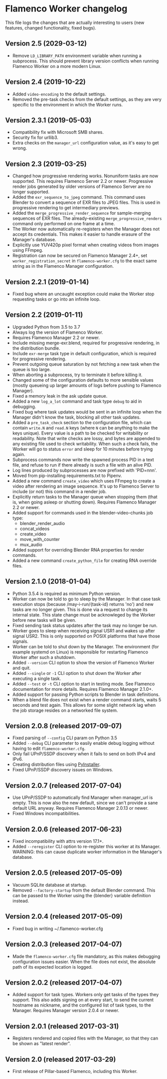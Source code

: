 # Flamenco Worker changelog

This file logs the changes that are actually interesting to users (new features,
changed functionality, fixed bugs).

## Version 2.5 (2029-03-12)

- Remove `LD_LIBRARY_PATH` environment variable when running a subprocess. This should prevent
  library version conflicts when running Flamenco Worker on a more modern Linux.


## Version 2.4 (2019-10-22)

- Added `video-encoding` to the default settings.
- Removed the pre-task checks from the default settings, as they are very specific to the
  environment in which the Worker runs.


## Version 2.3.1 (2019-05-03)

- Compatibility fix with Microsoft SMB shares.
- Security fix for urllib3.
- Extra checks on the `manager_url` configuration value, as it's easy to get wrong.


## Version 2.3 (2019-03-25)

- Changed how progressive rendering works. Nonuniform tasks are now supported. This requires
  Flamenco Server 2.2 or newer. Progressive render jobs generated by older versions of Flamenco
  Server are no longer supported.
- Added the `exr_sequence_to_jpeg` command. This command uses Blender to convert a sequence of
  EXR files to JPEG files. This is used in progressive rendering to get intermediary previews.
- Added the `merge_progressive_render_sequence` for sample-merging sequences of EXR files. The
  already-existing `merge_progressive_renders` command only performed on one frame at a time.
- The Worker now automatically re-registers when the Manager does not accept its credentials.
  This makes it easier to handle erasure of the Manager's database.
- Explicitly use YUV420p pixel format when creating videos from images using FFmpeg.
- Registration can now be secured on Flamenco Manager 2.4+, set `worker_registration_secret` in
  `flamenco-worker.cfg` to the exact same string as in the Flamenco Manager configuration.


## Version 2.2.1 (2019-01-14)

- Fixed bug where an uncaught exception could make the Worker stop requesting tasks or go into an
  infinite loop.


## Version 2.2 (2019-01-11)

- Upgraded Python from 3.5 to 3.7
- Always log the version of Flamenco Worker.
- Requires Flamenco Manager 2.2 or newer.
- Include missing merge-exr.blend, required for progressive rendering, in the distribution bundle.
- Include `exr-merge` task type in default configuration, which is required for progressive
  rendering.
- Prevent outgoing queue saturation by not fetching a new task when the queue is too large.
- When aborting a subprocess, try to terminate it before killing it.
- Changed some of the configuration defaults to more sensible values (mostly queueing up larger
  amounts of logs before pushing to Flamenco Manager).
- Fixed a memory leak in the ask update queue.
- Added a new `log_a_lot` command and task type `debug` to aid in debugging.
- Fixed bug where task updates would be sent in an infinite loop when the Manager didn't
  know the task, blocking all other task updates.
- Added a `pre_task_check` section to the configuration file, which can contain `write.N` and
  `read.N` keys (where `N` can be anything to make the keys unique). Every value is a path to be
  checked for writability or readability. Note that write checks are lossy, and bytes are appended
  to any existing file used to check writability. When such a check fails, the Worker will go to
  status `error` and sleep for 10 minutes before trying again.
- Subprocess commands now write the spawned process PID in a text file, and refuse to run if there
  already is such a file with an alive PID.
- Log lines produced by subprocesses are now prefixed with 'PID=nnn'.
- Moved from pip-installing requirements.txt to Pipenv.
- Added a new command `create_video` which uses FFmpeg to create a video after rendering an image
  sequence. It's up to Flamenco Server to include (or not) this command in a render job.
- Explicitly return tasks to the Manager queue when stopping them (that is, when going asleep or
  shutting down). Requires Flamenco Manager 2.2 or newer.
- Added support for commands used in the blender-video-chunks job type:
    - blender_render_audio
    - concat_videos
    - create_video
    - move_with_counter
    - mux_audio
- Added support for overriding Blender RNA properties for render commands.
- Added a new command `create_python_file` for creating RNA override files.


## Version 2.1.0 (2018-01-04)

- Python 3.5.4 is required as minimum Python version.
- Worker can now be told to go to sleep by the Manager. In that case task execution
  stops (because /may-i-run/{task-id} returns 'no') and new tasks are no longer given.
  This is done via a request to change its internal state. This state change must be
  acknowleged by the Worker before new tasks will be given.
- Fixed sending task status updates after the task may no longer be run.
- Worker goes to sleep when receiving signal USR1 and wakes up after signal USR2.
  This is only supported on POSIX platforms that have those signals.
- Worker can be told to shut down by the Manager. The environment (for example systemd
  on Linux) is responsible for restarting Flamenco Worker after such a shutdown.
- Added `--version` CLI option to show the version of Flamenco Worker and quit.
- Added `--single` or `-1` CLI option to shut down the Worker after executing a single task.
- Added `--test` or `-t` CLI option to start in testing mode. See Flamenco documentation
  for more details. Requires Flamenco Manager 2.1.0+.
- Added support for passing Python scripts to Blender in task definitions.
- When a blend file does not exist when a render command starts, waits 5 seconds and test
  again. This allows for some slight network lag when the job storage resides on a networked
  file system.


## Version 2.0.8 (released 2017-09-07)

- Fixed parsing of `--config` CLI param on Python 3.5
- Added `--debug` CLI parameter to easily enable debug logging without having
  to edit `flamenco-worker.cfg`.
- Only fail UPnP/SSDP discovery when it fails to send on both IPv4 and IPv6.
- Creating distribution files using [PyInstaller](http://www.pyinstaller.org/).
- Fixed UPnP/SSDP discovery issues on Windows.


## Version 2.0.7 (released 2017-07-04)

- Use UPnP/SSDP to automatically find Manager when manager_url is empty.
  This is now also the new default, since we can't provide a sane default URL anyway.
  Requires Flamenco Manager 2.0.13 or newer.
- Fixed Windows incompatibilities.


## Version 2.0.6 (released 2017-06-23)

- Fixed incompatibility with attrs version 17.1+.
- Added `--reregister` CLI option to re-register this worker at its Manager.
  WARNING: this can cause duplicate worker information in the Manager's database.


## Version 2.0.5 (released 2017-05-09)

- Vacuum SQLite database at startup.
- Removed `--factory-startup` from the default Blender command. This can be passed
  to the Worker using the {blender} variable definition instead.


## Version 2.0.4 (released 2017-05-09)

- Fixed bug in writing ~/.flamenco-worker.cfg


## Version 2.0.3 (released 2017-04-07)

- Made the `flamenco-worker.cfg` file mandatory, as this makes debugging configuration
  issues easier. When the file does not exist, the absolute path of its expected
  location is logged.


## Version 2.0.2 (released 2017-04-07)

- Added support for task types. Workers only get tasks of the types they support.
  This also adds signing on at every start, to send the current hostname as nickname,
  and the configured list of task types, to the Manager. Requires Manager version
  2.0.4 or newer.


## Version 2.0.1 (released 2017-03-31)

- Registers rendered and copied files with the Manager, so that they can be
  shown as "latest render".


## Version 2.0 (released 2017-03-29)

- First release of Pillar-based Flamenco, including this Worker.
